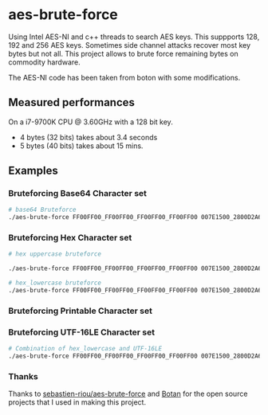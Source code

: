 # aes-brute-force
Using Intel AES-NI and c++ threads to search AES keys. This suppports 128, 192 and 256 AES keys.
Sometimes side channel attacks recover most key bytes but not all. This project allows to brute force remaining bytes on commodity hardware. 

The AES-NI code has been taken from boton with some modifications.

## Measured performances
On a i7-9700K CPU @ 3.60GHz with a 128 bit key.
- 4 bytes (32 bits) takes about 3.4 seconds
- 5 bytes (40 bits) takes about 15 mins.

## Examples

### Bruteforcing Base64 Character set

```bash
# base64 Bruteforce
./aes-brute-force FF00FF00_FF00FF00_FF00FF00_FF00FF00 007E1500_2800D2A6_ABF70088_09CF4F3C 3243F6A8_885A308D_313198A2_E0370734 3925841D_02DC09FB_DC118597_196A0B32 restrict 2B_2F_30_31_32_33_34_35_36_37_38_39_3D_41_42_43_44_45_46_47_48_49_4A_4B_4C_4D_4E_4F_50_51_52_53_54_55_56_57_58_59_5A_61_62_63_64_65_66_67_68_69_6A_6B_6C_6D_6E_6F_70_71_72_73_74_75_76_77_78_79_7A
```

### Bruteforcing Hex Character set

```bash
# hex uppercase bruteforce

./aes-brute-force FF00FF00_FF00FF00_FF00FF00_FF00FF00 007E1500_2800D2A6_ABF70088_09CF4F3C 3243F6A8_885A308D_313198A2_E0370734 3925841D_02DC09FB_DC118597_196A0B32 restrict 30_31_32_33_34_35_36_37_38_39_41_42_43_44_45_46_47_48_49_4A_4B_4C_4D_4E_4F_50_51_52_53_54_55_56_57_58_59_5A

# hex_lowercase bruteforce
./aes-brute-force FF00FF00_FF00FF00_FF00FF00_FF00FF00 007E1500_2800D2A6_ABF70088_09CF4F3C 3243F6A8_885A308D_313198A2_E0370734 3925841D_02DC09FB_DC118597_196A0B32 restrict 30_31_32_33_34_35_36_37_38_39_61_62_63_64_65_66_67_68_69_6A_6B_6C_6D_6E_6F_70_71_72_73_74_75_76_77_78_79_7A
````

### Bruteforcing Printable Character set

### Bruteforcing UTF-16LE Character set

```bash
# Combination of hex_lowercase and UTF-16LE
./aes-brute-force FF00FF00_FF00FF00_FF00FF00_FF00FF00 007E1500_2800D2A6_ABF70088_09CF4F3C 3243F6A8_885A308D_313198A2_E0370734 3925841D_02DC09FB_DC118597_196A0B32 restrict 30_31_32_33_34_35_36_37_38_39_61_62_63_64_65_66_67_68_69_6A_6B_6C_6D_6E_6F_70_71_72_73_74_75_76_77_78_79_7A
```

### Thanks

Thanks to [sebastien-riou/aes-brute-force](https://github.com/sebastien-riou/aes-brute-force) and [Botan]() for the open source projects that I used in making this project.

